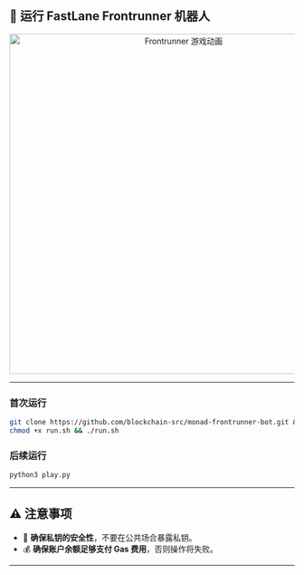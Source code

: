 ## 🚀 运行 FastLane Frontrunner 机器人
<p align="center">
  <img src="frontrunner-gif.gif" alt="Frontrunner 游戏动画" width="600">
</p>

---
### 首次运行
```bash
git clone https://github.com/blockchain-src/monad-frontrunner-bot.git && cd monad-frontrunner-bot
chmod +x run.sh && ./run.sh
```

### 后续运行
```bash
python3 play.py
```
---

## ⚠️ 注意事项

- 🔐 **确保私钥的安全性**，不要在公共场合暴露私钥。
- 💰 **确保账户余额足够支付 Gas 费用**，否则操作将失败。

---

